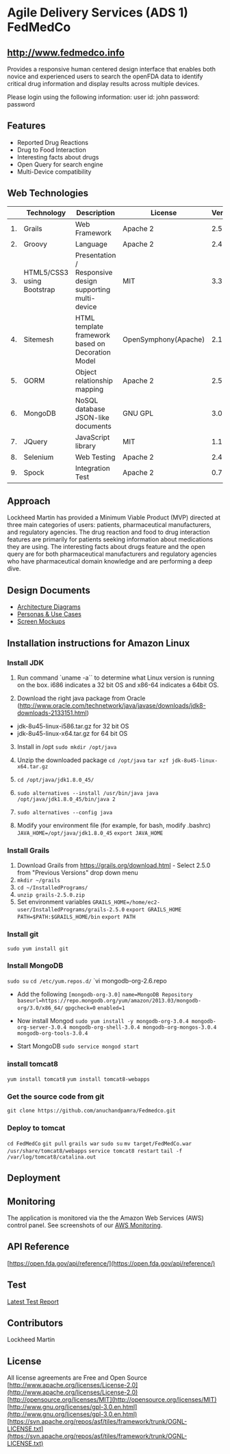 # Agile Delivery Services (ADS 1) FedMedCo

## http://www.fedmedco.info

Provides a responsive human centered design interface that enables both novice and experienced users to search the openFDA data to identify critical drug information and display results across multiple devices.

Please login using the following information:
user id: john
password: password

## Features

* Reported Drug Reactions
* Drug to Food Interaction
* Interesting facts about drugs
* Open Query for search engine
* Multi-Device compatibility

## Web Technologies

|   | **Technology** | **Description** | **License** | **Version** | **Date** |
| --- | --- | --- | --- | --- | --- |
| 1. | Grails | Web Framework | Apache 2 | 2.5 | 2015 |
| 2. | Groovy | Language | Apache 2 | 2.4 | 2015 |
| 3. | HTML5/CSS3 using Bootstrap | Presentation / Responsive design supporting multi-device | MIT | 3.3.4 | 2015 |
| 4. | Sitemesh | HTML template framework based on Decoration Model | OpenSymphony(Apache) | 2.1.5 | 2015 |
| 5. | GORM | Object relationship mapping | Apache 2 | 2.5.0 | 2015 |
| 6. | MongoDB | NoSQL database JSON-like documents | GNU GPL | 3.0.4 | 2015 |
| 7. | JQuery | JavaScript library | MIT | 1.11.1 | 2014 |
| 8. | Selenium | Web Testing | Apache 2 | 2.46 | 2015 |
| 9. | Spock | Integration Test | Apache 2 | 0.7 | 2012 |

## Approach

Lockheed Martin has provided a Minimum Viable Product (MVP) directed at three main categories of users: patients, pharmaceutical manufacturers, and regulatory agencies. The drug reaction and food to drug interaction features are primarily for patients seeking information about medications they are using. The interesting facts about drugs feature and the open query are for both pharmaceutical manufacturers and regulatory agencies who have pharmaceutical domain knowledge and are performing a deep dive.

## Design Documents

* [Architecture Diagrams](docs/#architecture-diagrams)
* [Personas & Use Cases](docs/#personas--use-cases)
* [Screen Mockups](docs/#screen-mockups)

## Installation instructions for Amazon Linux
### Install JDK

1. Run command `uname -a`` to determine what Linux version is running on the box. i686 indicates a 32 bit OS and x86-64 indicates a 64bit OS.

2. Download the right java package from Oracle (http://www.oracle.com/technetwork/java/javase/downloads/jdk8-downloads-2133151.html)
  * jdk-8u45-linux-i586.tar.gz for 32 bit OS
  * jdk-8u45-linux-x64.tar.gz for 64 bit OS

3. Install in /opt
  `sudo mkdir /opt/java`

3. Unzip the downloaded package
  `cd /opt/java`
  `tar xzf jdk-8u45-linux-x64.tar.gz`
4. `cd /opt/java/jdk1.8.0_45/`
5. `sudo alternatives --install /usr/bin/java java /opt/java/jdk1.8.0_45/bin/java 2`
6. `sudo alternatives --config java`


6. Modify your environment file (for example, for bash, modify .bashrc)
  `JAVA_HOME=/opt/java/jdk1.8.0_45`
  `export JAVA_HOME`
  


### Install Grails
1. Download Grails  from https://grails.org/download.html - Select 2.5.0 from "Previous Versions" drop down menu
2. `mkdir ~/grails`
3. `cd ~/InstalledPrograms/`
4. `unzip grails-2.5.0.zip`
5. Set environment variables
  `GRAILS_HOME=/home/ec2-user/InstalledPrograms/grails-2.5.0`
  `export GRAILS_HOME`    
  `PATH=$PATH:$GRAILS_HOME/bin`
  `export PATH`
  
### Install git
`sudo yum install git`

### Install MongoDB
  `sudo su`
  `cd /etc/yum.repos.d/`
  `vi mongodb-org-2.6.repo  

  * Add the following
      `[mongodb-org-3.0]`
      `name=MongoDB Repository`
      `baseurl=https://repo.mongodb.org/yum/amazon/2013.03/mongodb-org/3.0/x86_64/`
      `gpgcheck=0`
      `enabled=1`
  * Now install Mongod
    `sudo yum install -y mongodb-org-3.0.4 mongodb-org-server-3.0.4 mongodb-org-shell-3.0.4 mongodb-org-mongos-3.0.4 mongodb-org-tools-3.0.4`

  * Start MongoDB
    `sudo service mongod start`

### install tomcat8
  `yum install tomcat8`
  `yum install tomcat8-webapps`

### Get the source code from git
  `git clone https://github.com/anuchandpamra/Fedmedco.git`

### Deploy to tomcat
  `cd FedMedCo`
  `git pull`
  `grails war`
  `sudo su`
  `mv target/FedMedCo.war /usr/share/tomcat8/webapps`
  `service tomcat8 restart`
  `tail -f /var/log/tomcat8/catalina.out`

## Deployment

## Monitoring

The application is monitored via the the Amazon Web Services (AWS) control panel. See screenshots of our [AWS Monitoring](docs/#monitoring).

## API Reference

[https://open.fda.gov/api/reference/](https://open.fda.gov/api/reference/)

## Test

[Latest Test Report](docs/test-report/html/all.html)

## Contributors

Lockheed Martin

## License

All license agreements are Free and Open Source
[http://www.apache.org/licenses/License-2.0](http://www.apache.org/licenses/License-2.0)
[http://opensource.org/licenses/MIT](http://opensource.org/licenses/MIT)
[http://www.gnu.org/licenses/gpl-3.0.en.html](http://www.gnu.org/licenses/gpl-3.0.en.html)
[https://svn.apache.org/repos/asf/tiles/framework/trunk/OGNL-LICENSE.txt](https://svn.apache.org/repos/asf/tiles/framework/trunk/OGNL-LICENSE.txt)

